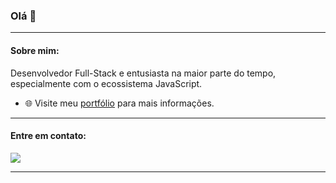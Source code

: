 ### Olá 👋
---

#### Sobre mim:

Desenvolvedor Full-Stack e entusiasta na maior parte do tempo, especialmente com o ecossistema JavaScript. 

- 🌐 Visite meu [portfólio](https://www.waldera.dev/) para mais informações.

---

#### Entre em contato:

<a href="https://www.linkedin.com/in/patrickwaldera/"><img src="https://img.shields.io/badge/linkedin-0077B5.svg?style=for-the-badge&logo=linkedin&logoColor=white"/></a>

---
